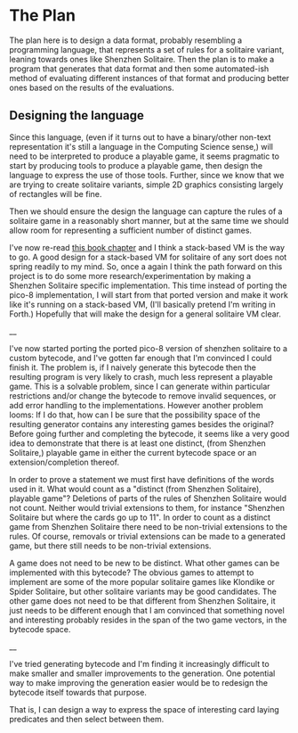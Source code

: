 # The Plan

The plan here is to design a data format, probably resembling a programming language, that represents a set of rules for a solitaire variant, leaning towards ones like Shenzhen Solitaire. Then the plan is to make a program that generates that data format and then some automated-ish method of evaluating different instances of that format and producing better ones based on the results of the evaluations.

## Designing the language

Since this language, (even if it turns out to have a binary/other non-text representation it's still a language in the Computing Science sense,) will need to be interpreted to produce a playable game, it seems pragmatic to start by producing tools to produce a playable game, then design the language to express the use of those tools. Further, since we know that we are trying to create solitaire variants, simple 2D graphics consisting largely of rectangles will be fine.

Then we should ensure the design the language can capture the rules of a solitaire game in a reasonably short manner, but at the same time we should allow room for representing a sufficient number of distinct games.

I've now re-read [this book chapter](http://gameprogrammingpatterns.com/bytecode.html) and I think a stack-based VM is the way to go. A good design for a stack-based VM for solitaire of any sort does not spring readily to my mind. So, once a again I think the path forward on this project is to do some more research/experimentation by making a Shenzhen Solitaire specific implementation. This time instead of porting the pico-8 implementation, I will start from that ported version and make it work like it's running on a stack-based VM, (I'll basically pretend I'm writing in Forth.) Hopefully that will make the design for a general solitaire VM clear.

__

I've now started porting the ported pico-8 version of shenzhen solitaire to a custom bytecode, and I've gotten far enough that I'm convinced I could finish it. The problem is, if I naively generate this bytecode then the resulting program is very likely to crash, much less represent a playable game. This is a solvable problem, since I can generate within particular restrictions and/or change the bytecode to remove invalid sequences, or add error handling to the implementations. However another problem looms: If I do that, how can I be sure that the possibility space of the resulting generator contains any interesting games besides the original? Before going further and completing the bytecode, it seems like a very good idea to demonstrate that there is at least one distinct, (from Shenzhen Solitaire,) playable game in either the current bytecode space or an extension/completion thereof.

In order to prove a statement we must first have definitions of the words used in it. What would count as a "distinct (from Shenzhen Solitaire), playable game"? Deletions of parts of the rules of Shenzhen Solitaire would not count. Neither would trivial extensions to them, for instance "Shenzhen Solitaire but where the cards go up to 11". In order to count as a distinct game from Shenzhen Solitaire there need to be non-trivial extensions to the rules. Of course, removals or trivial extensions can be made to a generated game, but there still needs to be non-trivial extensions.

A game does not need to be new to be distinct. What other games can be implemented with this bytecode? The obvious games to attempt to implement are some of the more popular solitaire games like Klondike or Spider Solitaire, but other solitaire variants may be good candidates. The other game does not need to be that different from Shenzhen Solitaire, it just needs to be different enough that I am convinced that something novel and interesting probably resides in the span of the two game vectors, in the bytecode space.

__

I've tried generating bytecode and I'm finding it increasingly difficult to make smaller and smaller improvements to the generation. One potential way to make improving the generation easier would be to redesign the bytecode itself towards that purpose. 

That is, I can design a way to express the space of interesting card laying predicates and then select between them.
